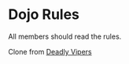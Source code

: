 Dojo Rules
==========
All members should read the rules.

Clone from [Deadly Vipers](https://github.com/deadlyvipers)
